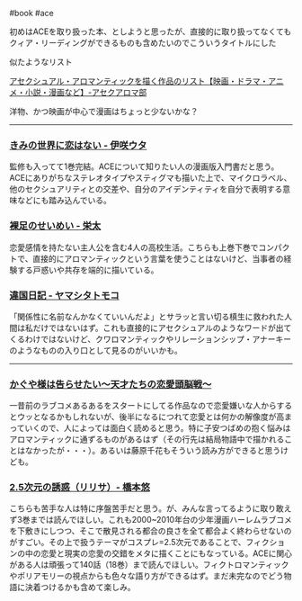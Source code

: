 #book #ace

初めはACEを取り扱った本、としようと思ったが、直接的に取り扱ってなくてもクィア・リーディングができるものも含めたいのでこういうタイトルにした

似たようなリスト

[アセクシュアル・アロマンティックを描く作品のリスト【映画・ドラマ・アニメ・小説・漫画など】-アセクアロマ部](https://acearobu.com/asexual-aromantic-representation/)

洋物、かつ映画が中心で漫画はちょっと少ないかな？

---

### [きみの世界に恋はない - 伊咲ウタ](https://www.pixiv.net/artworks/94103754)

監修も入ってて1巻完結。ACEについて知りたい人の漫画版入門書だと思う。ACEにありがちなステレオタイプやスティグマも描いた上で、マイクロラベル、他のセクシュアリティとの交差や、自分のアイデンティティを自分で表明する意味などにも踏み込んでいる。

### [裸足のせいめい - 栄太](https://www.pixiv.net/user/1211793/series/150383)

恋愛感情を持たない主人公を含む4人の高校生活。こちらも上巻下巻でコンパクトで、直接的にアロマンティックという言葉を使うことはないけど、当事者の経験する戸惑いや共存を端的に描いている。


### [違国日記 - ヤマシタトモコ](https://www.shodensha.co.jp/ikokunikki/)

「関係性に名前なんかなくていいんだよ」とサラッと言い切る槙生に救われた人間は私だけではないはず。これも直接的にアセクシュアルのようなワードが出てくるわけではないけど、クワロマンティックやリレーションシップ・アナーキーのようなものの入り口として見るのがいいかも。

---

### [かぐや様は告らせたい～天才たちの恋愛頭脳戦～](https://kaguya.love/)

一昔前のラブコメあるあるをスタートにしてる作品なので恋愛嫌いな人からするとウッとなるかもしれないが、後半になるにつれて恋愛とは何かの解像度が高まっていくので、人によっては面白く読めると思う。特に子安つばめの抱く悩みはアロマンティックに通ずるものがあるはず（その行先は結局物語中で描かれることはなかったが・・・）。あるいは藤原千花もそういう読み方ができると思うけども。

### [2.5次元の誘惑（リリサ）- 橋本悠](https://www.shonenjump.com/j/rensai/list/nitengojigen.html)

こちらも苦手な人は特に序盤苦手だと思う。が、みんな言ってるように取り敢えず3巻までは読んでほしい。これも2000~2010年台の少年漫画ハーレムラブコメを下敷きにしつつ、そこで散見される都合の良さを全て都合よく終わらせないのがすごい。その上で扱うテーマがコスプレ=2.5次元であることで、フィクションの中の恋愛と現実の恋愛の交錯をメタに描くことにもなっている。ACEに関心がある人は頑張って140話（18巻）まで読んでほしい。フィクトロマンティックやポリアモリーの視点からも色々な語り方ができるはず。まだ未完なのでどう物語に決着つけるかも含めて楽しみ。